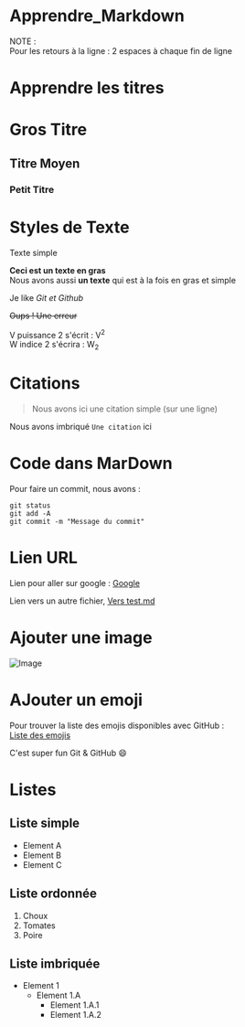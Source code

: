 # Apprendre_Markdown  
  
NOTE :  
Pour les retours à la ligne : 2 espaces à chaque fin de ligne  
  
  
# Apprendre les titres  
  
  # Gros Titre  
  ## Titre Moyen  
  ### Petit Titre  
  
  
# Styles de Texte  
Texte simple  
  
**Ceci est un texte en gras**  
Nous avons aussi __un texte__ qui est à la fois en gras et simple  
  
Je like *Git et Github*  
  
~~Oups ! Une erreur~~  
  
V puissance 2 s'écrit : V<sup>2</sup>  
W indice 2 s'écrira : W<sub>2</sub>  
  
  
# Citations  
  
> Nous avons ici une citation simple (sur une ligne)  
  
Nous avons imbriqué `Une citation` ici  
  
  
# Code dans MarDown

Pour faire un commit, nous avons :  
  
```
git status
git add -A
git commit -m "Message du commit"
```  
  
  
# Lien URL
  
Lien pour aller sur google : [Google](https://www.google.fr)  
  
Lien vers un autre fichier, [Vers test.md](test.md)  
  
  
# Ajouter une image
  
![Image](https://img-prod-cms-rt-microsoft-com.akamaized.net/cms/api/am/imageFileData/RE4wppK?ver=eac5)  
  
  
# AJouter un emoji  
  
Pour trouver la liste des emojis disponibles avec GitHub :  
[Liste des emojis](https://github.com/ikatyang/emoji-cheat-sheet/blob/master/README.md)  
  
C'est super fun Git & GitHub :smile:  
  
  
# Listes  
  
## Liste simple  
  
* Element A  
* Element B  
* Element C  
  
## Liste ordonnée  
  
1. Choux  
2. Tomates  
3. Poire  
  
  
## Liste imbriquée  
  
* Element 1
    * Element 1.A
        * Element 1.A.1
        * Element 1.A.2

